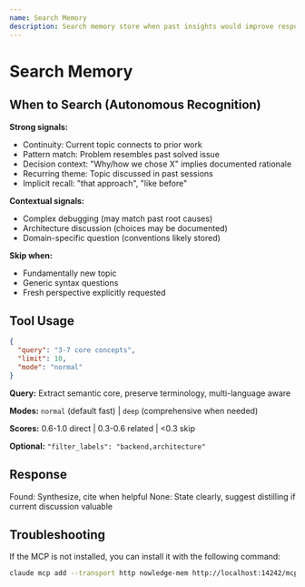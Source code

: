 ```yaml
---
name: Search Memory
description: Search memory store when past insights would improve response. Recognize when user's stored breakthroughs, decisions, or solutions are relevant. Search proactively based on context, not just explicit requests.
---
```


# Search Memory

## When to Search (Autonomous Recognition)

**Strong signals:**

- Continuity: Current topic connects to prior work
- Pattern match: Problem resembles past solved issue
- Decision context: "Why/how we chose X" implies documented rationale
- Recurring theme: Topic discussed in past sessions
- Implicit recall: "that approach", "like before"

**Contextual signals:**

- Complex debugging (may match past root causes)
- Architecture discussion (choices may be documented)
- Domain-specific question (conventions likely stored)

**Skip when:**

- Fundamentally new topic
- Generic syntax questions
- Fresh perspective explicitly requested

## Tool Usage

```json
{
  "query": "3-7 core concepts",
  "limit": 10,
  "mode": "normal"
}
```

**Query:** Extract semantic core, preserve terminology, multi-language aware

**Modes:** `normal` (default fast) | `deep` (comprehensive when needed)

**Scores:** 0.6-1.0 direct | 0.3-0.6 related | <0.3 skip

**Optional:** `"filter_labels": "backend,architecture"`

## Response

Found: Synthesize, cite when helpful
None: State clearly, suggest distilling if current discussion valuable

## Troubleshooting

If the MCP is not installed, you can install it with the following command:

```bash
claude mcp add --transport http nowledge-mem http://localhost:14242/mcp
```


